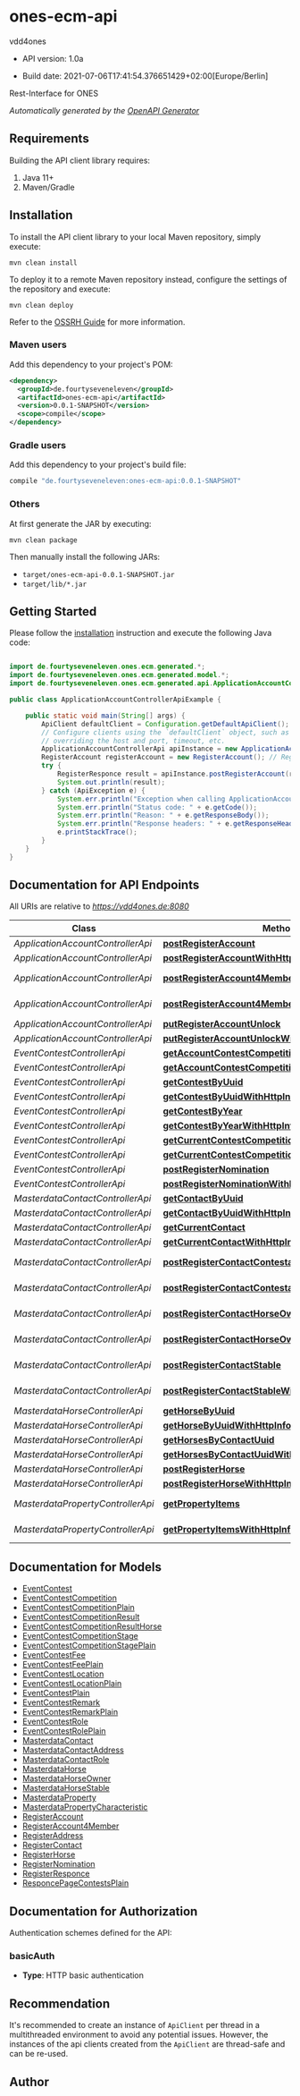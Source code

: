 # ones-ecm-api

vdd4ones

- API version: 1.0a

- Build date: 2021-07-06T17:41:54.376651429+02:00[Europe/Berlin]

Rest-Interface for ONES


*Automatically generated by the [OpenAPI Generator](https://openapi-generator.tech)*

## Requirements

Building the API client library requires:

1. Java 11+
2. Maven/Gradle

## Installation

To install the API client library to your local Maven repository, simply execute:

```shell
mvn clean install
```

To deploy it to a remote Maven repository instead, configure the settings of the repository and execute:

```shell
mvn clean deploy
```

Refer to the [OSSRH Guide](http://central.sonatype.org/pages/ossrh-guide.html) for more information.

### Maven users

Add this dependency to your project's POM:

```xml
<dependency>
  <groupId>de.fourtyseveneleven</groupId>
  <artifactId>ones-ecm-api</artifactId>
  <version>0.0.1-SNAPSHOT</version>
  <scope>compile</scope>
</dependency>
```

### Gradle users

Add this dependency to your project's build file:

```groovy
compile "de.fourtyseveneleven:ones-ecm-api:0.0.1-SNAPSHOT"
```

### Others

At first generate the JAR by executing:

```shell
mvn clean package
```

Then manually install the following JARs:

- `target/ones-ecm-api-0.0.1-SNAPSHOT.jar`
- `target/lib/*.jar`

## Getting Started

Please follow the [installation](#installation) instruction and execute the following Java code:

```java

import de.fourtyseveneleven.ones.ecm.generated.*;
import de.fourtyseveneleven.ones.ecm.generated.model.*;
import de.fourtyseveneleven.ones.ecm.generated.api.ApplicationAccountControllerApi;

public class ApplicationAccountControllerApiExample {

    public static void main(String[] args) {
        ApiClient defaultClient = Configuration.getDefaultApiClient();
        // Configure clients using the `defaultClient` object, such as
        // overriding the host and port, timeout, etc.
        ApplicationAccountControllerApi apiInstance = new ApplicationAccountControllerApi(defaultClient);
        RegisterAccount registerAccount = new RegisterAccount(); // RegisterAccount | 
        try {
            RegisterResponce result = apiInstance.postRegisterAccount(registerAccount);
            System.out.println(result);
        } catch (ApiException e) {
            System.err.println("Exception when calling ApplicationAccountControllerApi#postRegisterAccount");
            System.err.println("Status code: " + e.getCode());
            System.err.println("Reason: " + e.getResponseBody());
            System.err.println("Response headers: " + e.getResponseHeaders());
            e.printStackTrace();
        }
    }
}

```

## Documentation for API Endpoints

All URIs are relative to *https://vdd4ones.de:8080*

Class | Method | HTTP request | Description
------------ | ------------- | ------------- | -------------
*ApplicationAccountControllerApi* | [**postRegisterAccount**](docs/ApplicationAccountControllerApi.md#postRegisterAccount) | **POST** /rest/application/register/account | 
*ApplicationAccountControllerApi* | [**postRegisterAccountWithHttpInfo**](docs/ApplicationAccountControllerApi.md#postRegisterAccountWithHttpInfo) | **POST** /rest/application/register/account | 
*ApplicationAccountControllerApi* | [**postRegisterAccount4Member**](docs/ApplicationAccountControllerApi.md#postRegisterAccount4Member) | **POST** /rest/application/register/account4Member | 
*ApplicationAccountControllerApi* | [**postRegisterAccount4MemberWithHttpInfo**](docs/ApplicationAccountControllerApi.md#postRegisterAccount4MemberWithHttpInfo) | **POST** /rest/application/register/account4Member | 
*ApplicationAccountControllerApi* | [**putRegisterAccountUnlock**](docs/ApplicationAccountControllerApi.md#putRegisterAccountUnlock) | **PUT** /rest/application/register/account/unlock | 
*ApplicationAccountControllerApi* | [**putRegisterAccountUnlockWithHttpInfo**](docs/ApplicationAccountControllerApi.md#putRegisterAccountUnlockWithHttpInfo) | **PUT** /rest/application/register/account/unlock | 
*EventContestControllerApi* | [**getAccountContestCompetitionsResults**](docs/EventContestControllerApi.md#getAccountContestCompetitionsResults) | **GET** /rest/event/contest/result/account/{uuid} | 
*EventContestControllerApi* | [**getAccountContestCompetitionsResultsWithHttpInfo**](docs/EventContestControllerApi.md#getAccountContestCompetitionsResultsWithHttpInfo) | **GET** /rest/event/contest/result/account/{uuid} | 
*EventContestControllerApi* | [**getContestByUuid**](docs/EventContestControllerApi.md#getContestByUuid) | **GET** /rest/event/contest | 
*EventContestControllerApi* | [**getContestByUuidWithHttpInfo**](docs/EventContestControllerApi.md#getContestByUuidWithHttpInfo) | **GET** /rest/event/contest | 
*EventContestControllerApi* | [**getContestByYear**](docs/EventContestControllerApi.md#getContestByYear) | **GET** /rest/event/contests | 
*EventContestControllerApi* | [**getContestByYearWithHttpInfo**](docs/EventContestControllerApi.md#getContestByYearWithHttpInfo) | **GET** /rest/event/contests | 
*EventContestControllerApi* | [**getCurrentContestCompetitionsResults**](docs/EventContestControllerApi.md#getCurrentContestCompetitionsResults) | **GET** /rest/event/contest/result/current | 
*EventContestControllerApi* | [**getCurrentContestCompetitionsResultsWithHttpInfo**](docs/EventContestControllerApi.md#getCurrentContestCompetitionsResultsWithHttpInfo) | **GET** /rest/event/contest/result/current | 
*EventContestControllerApi* | [**postRegisterNomination**](docs/EventContestControllerApi.md#postRegisterNomination) | **POST** /rest/event/register/nomination | 
*EventContestControllerApi* | [**postRegisterNominationWithHttpInfo**](docs/EventContestControllerApi.md#postRegisterNominationWithHttpInfo) | **POST** /rest/event/register/nomination | 
*MasterdataContactControllerApi* | [**getContactByUuid**](docs/MasterdataContactControllerApi.md#getContactByUuid) | **GET** /rest/masterdata/contact/{uuid} | 
*MasterdataContactControllerApi* | [**getContactByUuidWithHttpInfo**](docs/MasterdataContactControllerApi.md#getContactByUuidWithHttpInfo) | **GET** /rest/masterdata/contact/{uuid} | 
*MasterdataContactControllerApi* | [**getCurrentContact**](docs/MasterdataContactControllerApi.md#getCurrentContact) | **GET** /rest/masterdata/contact/current | 
*MasterdataContactControllerApi* | [**getCurrentContactWithHttpInfo**](docs/MasterdataContactControllerApi.md#getCurrentContactWithHttpInfo) | **GET** /rest/masterdata/contact/current | 
*MasterdataContactControllerApi* | [**postRegisterContactContestant**](docs/MasterdataContactControllerApi.md#postRegisterContactContestant) | **POST** /rest/masterdata/register/contact/contestant | 
*MasterdataContactControllerApi* | [**postRegisterContactContestantWithHttpInfo**](docs/MasterdataContactControllerApi.md#postRegisterContactContestantWithHttpInfo) | **POST** /rest/masterdata/register/contact/contestant | 
*MasterdataContactControllerApi* | [**postRegisterContactHorseOwner**](docs/MasterdataContactControllerApi.md#postRegisterContactHorseOwner) | **POST** /rest/masterdata/register/contact/horseOwner | 
*MasterdataContactControllerApi* | [**postRegisterContactHorseOwnerWithHttpInfo**](docs/MasterdataContactControllerApi.md#postRegisterContactHorseOwnerWithHttpInfo) | **POST** /rest/masterdata/register/contact/horseOwner | 
*MasterdataContactControllerApi* | [**postRegisterContactStable**](docs/MasterdataContactControllerApi.md#postRegisterContactStable) | **POST** /rest/masterdata/register/contact/stable | 
*MasterdataContactControllerApi* | [**postRegisterContactStableWithHttpInfo**](docs/MasterdataContactControllerApi.md#postRegisterContactStableWithHttpInfo) | **POST** /rest/masterdata/register/contact/stable | 
*MasterdataHorseControllerApi* | [**getHorseByUuid**](docs/MasterdataHorseControllerApi.md#getHorseByUuid) | **GET** /rest/masterdata/horse/{uuid} | 
*MasterdataHorseControllerApi* | [**getHorseByUuidWithHttpInfo**](docs/MasterdataHorseControllerApi.md#getHorseByUuidWithHttpInfo) | **GET** /rest/masterdata/horse/{uuid} | 
*MasterdataHorseControllerApi* | [**getHorsesByContactUuid**](docs/MasterdataHorseControllerApi.md#getHorsesByContactUuid) | **GET** /rest/masterdata/horse/account/{uuid} | 
*MasterdataHorseControllerApi* | [**getHorsesByContactUuidWithHttpInfo**](docs/MasterdataHorseControllerApi.md#getHorsesByContactUuidWithHttpInfo) | **GET** /rest/masterdata/horse/account/{uuid} | 
*MasterdataHorseControllerApi* | [**postRegisterHorse**](docs/MasterdataHorseControllerApi.md#postRegisterHorse) | **POST** /rest/masterdata/register/horse | 
*MasterdataHorseControllerApi* | [**postRegisterHorseWithHttpInfo**](docs/MasterdataHorseControllerApi.md#postRegisterHorseWithHttpInfo) | **POST** /rest/masterdata/register/horse | 
*MasterdataPropertyControllerApi* | [**getPropertyItems**](docs/MasterdataPropertyControllerApi.md#getPropertyItems) | **GET** /rest/masterdata/property/items/{proptery} | 
*MasterdataPropertyControllerApi* | [**getPropertyItemsWithHttpInfo**](docs/MasterdataPropertyControllerApi.md#getPropertyItemsWithHttpInfo) | **GET** /rest/masterdata/property/items/{proptery} | 


## Documentation for Models

 - [EventContest](docs/EventContest.md)
 - [EventContestCompetition](docs/EventContestCompetition.md)
 - [EventContestCompetitionPlain](docs/EventContestCompetitionPlain.md)
 - [EventContestCompetitionResult](docs/EventContestCompetitionResult.md)
 - [EventContestCompetitionResultHorse](docs/EventContestCompetitionResultHorse.md)
 - [EventContestCompetitionStage](docs/EventContestCompetitionStage.md)
 - [EventContestCompetitionStagePlain](docs/EventContestCompetitionStagePlain.md)
 - [EventContestFee](docs/EventContestFee.md)
 - [EventContestFeePlain](docs/EventContestFeePlain.md)
 - [EventContestLocation](docs/EventContestLocation.md)
 - [EventContestLocationPlain](docs/EventContestLocationPlain.md)
 - [EventContestPlain](docs/EventContestPlain.md)
 - [EventContestRemark](docs/EventContestRemark.md)
 - [EventContestRemarkPlain](docs/EventContestRemarkPlain.md)
 - [EventContestRole](docs/EventContestRole.md)
 - [EventContestRolePlain](docs/EventContestRolePlain.md)
 - [MasterdataContact](docs/MasterdataContact.md)
 - [MasterdataContactAddress](docs/MasterdataContactAddress.md)
 - [MasterdataContactRole](docs/MasterdataContactRole.md)
 - [MasterdataHorse](docs/MasterdataHorse.md)
 - [MasterdataHorseOwner](docs/MasterdataHorseOwner.md)
 - [MasterdataHorseStable](docs/MasterdataHorseStable.md)
 - [MasterdataProperty](docs/MasterdataProperty.md)
 - [MasterdataPropertyCharacteristic](docs/MasterdataPropertyCharacteristic.md)
 - [RegisterAccount](docs/RegisterAccount.md)
 - [RegisterAccount4Member](docs/RegisterAccount4Member.md)
 - [RegisterAddress](docs/RegisterAddress.md)
 - [RegisterContact](docs/RegisterContact.md)
 - [RegisterHorse](docs/RegisterHorse.md)
 - [RegisterNomination](docs/RegisterNomination.md)
 - [RegisterResponce](docs/RegisterResponce.md)
 - [ResponcePageContestsPlain](docs/ResponcePageContestsPlain.md)


## Documentation for Authorization

Authentication schemes defined for the API:
### basicAuth


- **Type**: HTTP basic authentication


## Recommendation

It's recommended to create an instance of `ApiClient` per thread in a multithreaded environment to avoid any potential issues.
However, the instances of the api clients created from the `ApiClient` are thread-safe and can be re-used.

## Author



